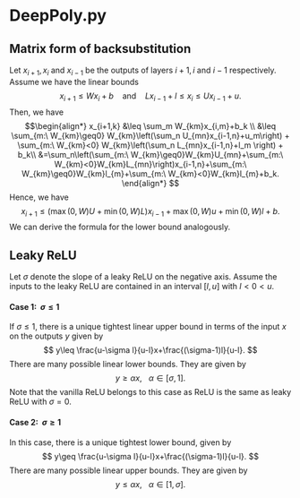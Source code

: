 # DeepPoly.py

## Matrix form of backsubstitution
Let $x_{i+1}, x_{i}$ and $x_{i-1}$ be the outputs of layers $i+1, i$ and $i-1$ respectively. Assume we have the linear bounds 
$$x_{i+1}\leq Wx_{i}+b \ \ \ \ \text{and} \ \ \ \ Lx_{i-1}+l\leq x_{i}\leq Ux_{i-1}+u.$$
Then, we have
$$\begin{align*}
x_{i+1,k} &\leq \sum_m W_{km}x_{i,m}+b_k \\
&\leq \sum_{m:\ W_{km}\geq0} W_{km}\left(\sum_n U_{mn}x_{i-1,n}+u_m\right) + \sum_{m:\ W_{km}<0} W_{km}\left(\sum_n L_{mn}x_{i-1,n}+l_m \right) + b_k\\
&=\sum_n\left(\sum_{m:\ W_{km}\geq0}W_{km}U_{mn}+\sum_{m:\ W_{km}<0}W_{km}L_{mn}\right)x_{i-1,n}+\sum_{m:\ W_{km}\geq0}W_{km}l_{m}+\sum_{m:\ W_{km}<0}W_{km}l_{m}+b_k.
\end{align*}
$$
Hence, we have 
$$
x_{i+1}\leq \Big(\max(0, W)U+\min(0,W)L\Big)x_{i-1}+\max(0, W)u+\min(0,W)l+b.
$$
We can derive the formula for the lower bound analogously.
## Leaky ReLU
Let $\sigma$ denote the slope of a leaky ReLU on the negative axis. Assume the inputs to the leaky ReLU are contained in an interval $[l,u]$ with $l<0<u$. 
#### Case 1: $\ \sigma\leq 1$
If $\sigma\leq1$, there is a unique tightest linear upper bound in terms of the input $x$ on the outputs $y$ given by 
$$
y\leq \frac{u-\sigma l}{u-l}x+\frac{(\sigma-1)l}{u-l}.
$$
There are many possible linear lower bounds. They are given by
$$
y\geq \alpha x, \ \ \  \alpha\in[\sigma, 1].
$$
Note that the vanilla ReLU belongs to this case as ReLU is the same as leaky ReLU with $\sigma=0$.

#### Case 2: $\ \sigma\geq1$
In this case, there is a unique tightest lower bound, given by
$$
y\geq \frac{u-\sigma l}{u-l}x+\frac{(\sigma-1)l}{u-l}.
$$
There are many possible linear upper bounds. They are given by
$$
y\leq \alpha x, \ \ \  \alpha\in[1, \sigma].
$$